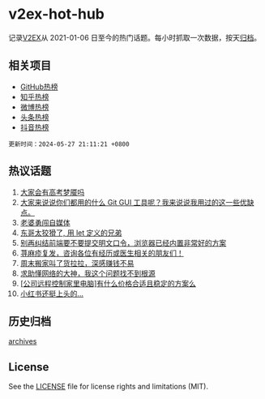 # v2ex-hot-hub

 记录[V2EX](https://www.v2ex.com/)从 2021-01-06 日至今的热门话题。每小时抓取一次数据，按天[归档](archives)。
 
 ## 相关项目

- [GitHub热榜](https://github.com/lonnyzhang423/github-hot-hub)
- [知乎热榜](https://github.com/lonnyzhang423/zhihu-hot-hub)
- [微博热榜](https://github.com/lonnyzhang423/weibo-hot-hub)
- [头条热榜](https://github.com/lonnyzhang423/toutiao-hot-hub)
- [抖音热榜](https://github.com/lonnyzhang423/douyin-hot-hub)


 `更新时间：2024-05-27 21:11:21 +0800`

## 热议话题

1. [大家会有高考梦魇吗](https://www.v2ex.com/t/1044208)
1. [大家来说说你们都用的什么 Git GUI 工具呢？我来说说我用过的这一些优缺点。](https://www.v2ex.com/t/1044211)
1. [老婆勇闯自媒体](https://www.v2ex.com/t/1044228)
1. [东哥太狡猾了, 用 let 定义的兄弟](https://www.v2ex.com/t/1044173)
1. [别再纠结前端要不要提交明文口令，浏览器已经内置非常好的方案](https://www.v2ex.com/t/1044263)
1. [荨麻疹复发，咨询各位有经历或医生相关的朋友们！](https://www.v2ex.com/t/1044138)
1. [周末搬家叫了货拉拉，深感赚钱不易](https://www.v2ex.com/t/1044247)
1. [求助懂网络的大神，我这个问题找不到根源](https://www.v2ex.com/t/1044149)
1. [[公司远程控制家里电脑]有什么价格合适且稳定的方案么](https://www.v2ex.com/t/1044318)
1. [小红书还挺上头的...](https://www.v2ex.com/t/1044286)

## 历史归档

[archives](archives)

## License

See the [LICENSE](LICENSE) file for license rights and limitations (MIT).
